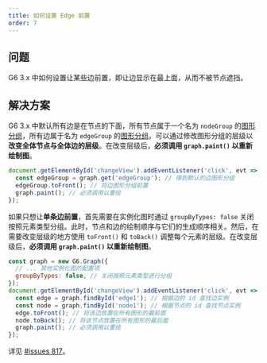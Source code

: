 ```yaml
---
title: 如何设置 Edge 前置
order: 7
---
```


## 问题

G6 3.x 中如何设置让某些边前置，即让边显示在最上面，从而不被节点遮挡。

## 解决方案

G6 3.x 中默认所有边是在节点的下面，所有节点属于一个名为 `nodeGroup` 的[图形分组](/zh/docs/manual/advanced/keyconcept/graphics-group)，所有边属于名为 `edgeGroup` 的[图形分组](/zh/docs/manual/advanced/keyconcept/graphics-group)。可以通过修改图形分组的层级以**改变全体节点与全体边的层级**。在改变层级后，**必须调用 `graph.paint()` 以重新绘制图**。

```javascript
document.getElementById('changeView').addEventListener('click', evt => {
  const edgeGroup = graph.get('edgeGroup'); // 得到默认的边图形分组
  edgeGroup.toFront(); // 将边图形分组前置
  graph.paint(); // 必须调用以重绘
});
```

如果只想让**单条边前置**，首先需要在实例化图时通过 `groupByTypes: false` 关闭按照元素类型分组。此时，节点和边的绘制顺序与它们的生成顺序相关。然后，在需要改变层级的地方使用 `toFront()` 和 `toBack()` 调整每个元素的层级。在改变层级后，**必须调用 `graph.paint()` 以重新绘制图**。

```javascript
const graph = new G6.Graph({
  // ... 其他实例化图的配置项
  groupByTypes: false, // 关闭按照元素类型进行分组
});
document.getElementById('changeView').addEventListener('click', evt => {
  const edge = graph.findById('edge1'); // 根据边的 id 查找边实例
  const node = graph.findById('node1'); // 根据节点的 id 查找节点实例
  edge.toFront(); // 将该边放置在所有图形的最前面
  node.toBack(); // 将该节点放置在所有图形的最后面
  graph.paint(); // 必须调用以重绘
});
```

详见 <a href='https://github.com/antvis/G6/issues/817' target='_blank'>#issues 817</a>。
